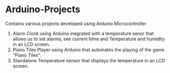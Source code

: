 # Arduino-Projects
Contains various projects developed using Arduino Microcontroller

1) Alarm Clock using Arduino inegrated with a temperature senor that allows us to set alarms, see current tiime and Temperature and humidity in an LCD screen.
2) Piano Tiles Player using Arduino that automates the playing of the game "Piano Tiles".
3) Standalone Temperature sensor that displays the temperature in an LCD screen.
